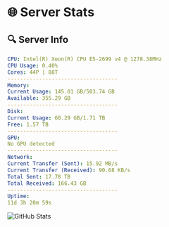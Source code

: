 # 🌐 Server Stats
## 🔍 Server Info
```yaml
CPU: Intel(R) Xeon(R) CPU E5-2699 v4 @ 1278.38MHz
CPU Usage: 0.40%
Cores: 44P | 88T
-----------------------------------
Memory:
Current Usage: 145.01 GB/503.74 GB
Available: 355.29 GB
-----------------------------------
Disk:
Current Usage: 60.29 GB/1.71 TB
Free: 1.57 TB
-----------------------------------
GPU:
No GPU detected
-----------------------------------
Network:
Current Transfer (Sent): 15.92 MB/s
Current Transfer (Received): 90.68 KB/s
Total Sent: 17.78 TB
Total Received: 166.43 GB
-----------------------------------
Uptime:
11d 3h 20m 59s
```
![GitHub Stats](https://img.shields.io/badge/Updated-2025-03-19_00:43:48-blue)
